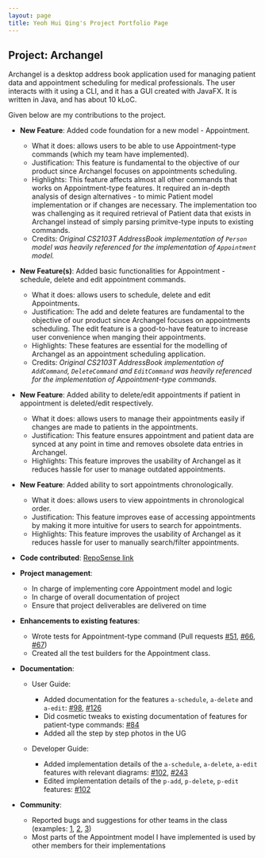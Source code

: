 ```yaml
---
layout: page
title: Yeoh Hui Qing's Project Portfolio Page
---
```


## Project: Archangel

Archangel is a desktop address book application used for managing patient data and appointment scheduling for medical professionals.
The user interacts with it using a CLI, and it has a GUI created with JavaFX. It is written in Java, and has about 10 kLoC.

Given below are my contributions to the project.

* **New Feature**: Added code foundation for a new model - Appointment.
  * What it does: allows users to be able to use Appointment-type commands (which my team have implemented).
  * Justification: This feature is fundamental to the objective of our product since Archangel focuses on appointments scheduling.
  * Highlights: This feature affects almost all other commands that works on Appointment-type features.
  It required an in-depth analysis of design alternatives - to mimic Patient model implementation or if changes are necessary.
  The implementation too was challenging as it required retrieval of Patient data that exists in Archangel instead of simply parsing primitve-type inputs to existing commands.
  * Credits: *Original CS2103T AddressBook implementation of `Person` model was heavily referenced for the implementation of `Appointment` model.*

* **New Feature(s)**: Added basic functionalities for Appointment - schedule, delete and edit appointment commands.
  * What it does: allows users to schedule, delete and edit Appointments.
  * Justification: The add and delete features are fundamental to the objective of our product since Archangel focuses on appointments scheduling.
  The edit feature is a good-to-have feature to increase user convenience when manging their appointments.
  * Highlights: These features are essential for the modelling of Archangel as an appointment scheduling application.
  * Credits: *Original CS2103T AddressBook implementation of `AddCommand`, `DeleteCommand` and `EditCommand` was heavily referenced for the implementation of Appointment-type commands.*

<div style="page-break-after: always;"></div>

* **New Feature**: Added ability to delete/edit appointments if patient in appointment is deleted/edit respectively.
  * What it does: allows users to manage their appointments easily if changes are made to patients in the appointments.
  * Justification: This feature ensures appointment and patient data are synced at any point in time and removes obsolete data entries in Archangel.
  * Highlights: This feature improves the usability of Archangel as it reduces hassle for user to manage outdated appointments.

* **New Feature**: Added ability to sort appointments chronologically.
  * What it does: allows users to view appointments in chronological order.
  * Justification: This feature improves ease of accessing appointments by making it more intuitive for users to search for appointments.
  * Highlights: This feature improves the usability of Archangel as it reduces hassle for user to manually search/filter appointments.

* **Code contributed**: [RepoSense link](https://nus-cs2103-ay2021s1.github.io/tp-dashboard/#breakdown=true&search=yeohhq)

* **Project management**:
  * In charge of implementing core Appointment model and logic
  * In charge of overall documentation of project
  * Ensure that project deliverables are delivered on time

* **Enhancements to existing features**:
  * Wrote tests for Appointment-type command (Pull requests [\#51](https://github.com/AY2021S1-CS2103T-W11-1/tp/pull/51), [\#66](https://github.com/AY2021S1-CS2103T-W11-1/tp/pull/66), [\#67](https://github.com/AY2021S1-CS2103T-W11-1/tp/pull/67))
  * Created all the test builders for the Appointment class.
  
* **Documentation**:
  * User Guide:
    * Added documentation for the features `a-schedule`, `a-delete` and `a-edit`: [\#98](https://github.com/AY2021S1-CS2103T-W11-1/tp/pull/98), [\#126](https://github.com/AY2021S1-CS2103T-W11-1/tp/pull/126)
    * Did cosmetic tweaks to existing documentation of features for patient-type commands: [\#84](https://github.com/AY2021S1-CS2103T-W11-1/tp/pull/84)
    * Added all the step by step photos in the UG

  * Developer Guide:
    * Added implementation details of the `a-schedule`, `a-delete`, `a-edit` features with relevant diagrams: [\#102](https://github.com/AY2021S1-CS2103T-W11-1/tp/pull/102), [\#243](https://github.com/AY2021S1-CS2103T-W11-1/tp/pull/243)
    * Edited implementation details of the `p-add`, `p-delete`, `p-edit` features: [\#102](https://github.com/AY2021S1-CS2103T-W11-1/tp/pull/102)
    
* **Community**:
  * Reported bugs and suggestions for other teams in the class (examples: [1](https://github.com/yeohhq/ped/issues/6), [2](https://github.com/yeohhq/ped/issues/2), [3](https://github.com/yeohhq/ped/issues/3))
  * Most parts of the Appointment model I have implemented is used by other members for their implementations
